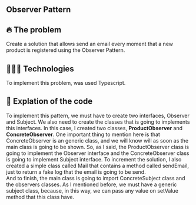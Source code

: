 ## Observer Pattern

## 🔥 The problem

Create a solution that allows send an email every moment that a new product is registered using the Observer Pattern.

## 👨🏻‍🔧 Technologies

To implement this problem, was used Typescript.

## 📝 Explation of the code

To implement this pattern, we must have to create two interfaces, Observer and Subject. 
We also need to create the classes that is going to implements this interfaces. 
In this case, I created two classes, **ProductObserver** and **ConcreteObserver**. 
One important thing to mention here is that ConcreteObserver is an generic class, and we will know will as soon as the main class is going to be shown. 
So, as I said, the ProductObserver class is going to implement the Observer interface and the ConcreteObserver class is going to implement Subject interface. 
To increment the solution, I also created a simple class called Mail that contains a method called sendEmail, just to return a fake log that the email is going to be send.  
And to finish, the main class is going to import ConcreteSubject class and the observers classes. As I mentioned before, we must have a generic subject class, because, in this way, we can pass any value on setValue method that this class have.

